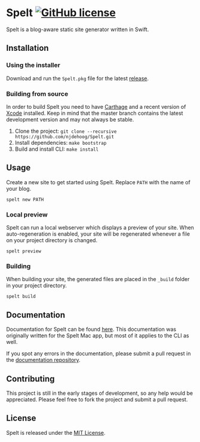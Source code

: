 # Spelt [![GitHub license](https://img.shields.io/badge/license-MIT-blue.svg)](https://raw.githubusercontent.com/njdehoog/Spelt/master/LICENSE.md)

Spelt is a blog-aware static site generator written in Swift.

## Installation

### Using the installer

Download and run the `Spelt.pkg` file for the latest [release](https://github.com/njdehoog/Spelt/releases).

### Building from source

In order to build Spelt you need to have [Carthage](https://github.com/Carthage/Carthage) and a recent version of [Xcode](https://developer.apple.com/xcode/) installed. Keep in mind that the master branch contains the latest development version and may not always be stable.

1. Clone the project: `git clone --recursive https://github.com/njdehoog/Spelt.git`
2. Install dependencies: `make bootstrap`
3. Build and install CLI: `make install`

## Usage

Create a new site to get started using Spelt. Replace `PATH` with the name of your blog.

```
spelt new PATH
```

### Local preview

Spelt can run a local webserver which displays a preview of your site. When auto-regeneration is enabled, your site will be regenerated whenever a file on your project directory is changed.

```
spelt preview
```

### Building

When building your site, the generated files are placed in the `_build` folder in your project directory.

```
spelt build
```

## Documentation

Documentation for Spelt can be found [here](http://docs.spelt.io.s3-website-us-east-1.amazonaws.com). This documentation was originally written for the Spelt Mac app, but most of it applies to the CLI as well.

If you spot any errors in the documentation, please submit a pull request in the [documentation repository](https://github.com/njdehoog/docs.spelt.io).

## Contributing

This project is still in the early stages of development, so any help would be appreciated. Please feel free to fork the project and submit a pull request.

## License

Spelt is released under the [MIT License](https://github.com/njdehoog/Spelt/blob/master/LICENSE.md).

